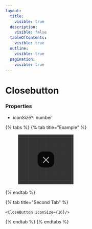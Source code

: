 ```yaml
---
layout:
  title:
    visible: true
  description:
    visible: false
  tableOfContents:
    visible: true
  outline:
    visible: true
  pagination:
    visible: true
---
```


# Closebutton

### Properties

* iconSize?: number



{% tabs %}
{% tab title="Example" %}
<figure><img src="../.gitbook/assets/image (1) (1) (1) (1).png" alt=""><figcaption></figcaption></figure>
{% endtab %}

{% tab title="Second Tab" %}
```tsx
<CloseButton iconSize={16}/>
```
{% endtab %}
{% endtabs %}
